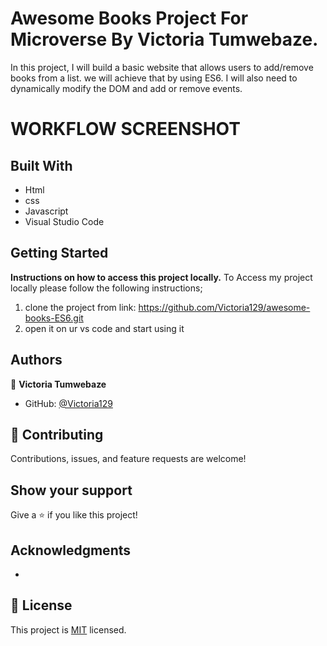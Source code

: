 # Awesome Books Project For Microverse By Victoria Tumwebaze.

In this project, I will build a basic website that allows users to add/remove books from a list. we will achieve that by using ES6. 
I will also need to dynamically modify the DOM and add or remove events.


# WORKFLOW SCREENSHOT 


## Built With

- Html
- css
- Javascript
- Visual Studio Code

## Getting Started

**Instructions on how to access this project locally.**
 To Access my project locally please follow the following instructions;
1. clone the project from link: https://github.com/Victoria129/awesome-books-ES6.git
2. open it on ur vs code and start using it 


## Authors


👤 **Victoria Tumwebaze**

- GitHub: [@Victoria129](https://github.com/Victoria129)


## 🤝 Contributing

Contributions, issues, and feature requests are welcome!


## Show your support

Give a ⭐️ if you like this project!

## Acknowledgments

-

## 📝 License

This project is [MIT](./MIT.md) licensed.
